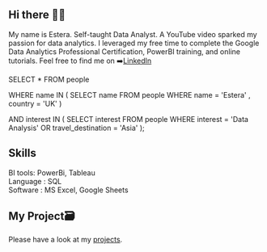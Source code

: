 ## Hi there 🙋‍♀️
My name is Estera. Self-taught Data Analyst. A YouTube video sparked my passion for data analytics. I leveraged my free time to complete the Google Data Analytics Professional Certification, PowerBI training, and online tutorials. Feel free to find me on ➡️[LinkedIn](https://www.linkedin.com/in/estera-lasek/)

SELECT *
FROM people

WHERE name IN (
    SELECT name FROM people WHERE name = 'Estera' , country = 'UK'
)

AND interest IN (
    SELECT interest FROM people WHERE interest = 'Data Analysis' OR travel_destination = 'Asia'
);

## **Skills**
BI tools: PowerBi, Tableau\
Language : SQL\
Software : MS Excel, Google Sheets

## **My Project**🗃️
Please have a look at my [projects](https://github.com/EsiaGB?tab=repositories).
